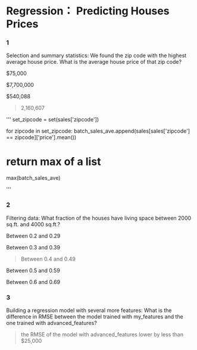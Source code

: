 # Regression： Predicting Houses Prices

### 1

Selection and summary statistics: We found the zip code with the highest average house price. What is the average house price of that zip code?

$75,000

$7,700,000

$540,088

> 2,160,607

'''
set_zipcode = set(sales['zipcode'])

for zipcode in set_zipcode:
    batch_sales_ave.append(sales[sales['zipcode'] == zipcode]['price'].mean())
# return max of a list
max(batch_sales_ave)

'''


### 2

Filtering data: What fraction of the houses have living space between 2000 sq.ft. and 4000 sq.ft.?

Between 0.2 and 0.29

Between 0.3 and 0.39

> Between 0.4 and 0.49

Between 0.5 and 0.59

Between 0.6 and 0.69


### 3

Building a regression model with several more features: What is the difference in RMSE between the model trained with my_features and the one trained with advanced_features?

> the RMSE of the model with advanced_features lower by less than $25,000